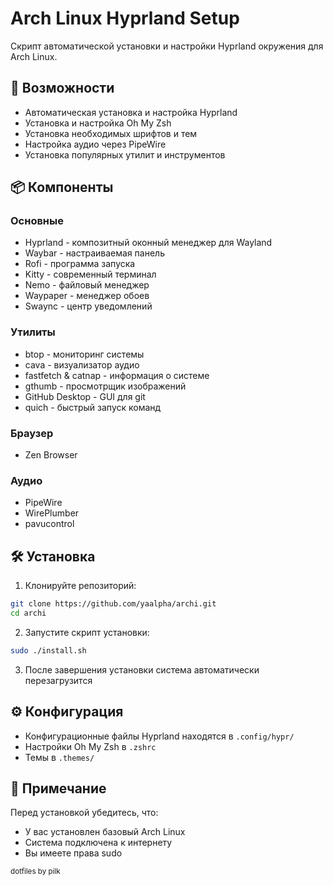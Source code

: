 # Arch Linux Hyprland Setup

Скрипт автоматической установки и настройки Hyprland окружения для Arch Linux.

## 🚀 Возможности

- Автоматическая установка и настройка Hyprland
- Установка и настройка Oh My Zsh
- Установка необходимых шрифтов и тем
- Настройка аудио через PipeWire
- Установка популярных утилит и инструментов

## 📦 Компоненты

### Основные
- Hyprland - композитный оконный менеджер для Wayland
- Waybar - настраиваемая панель
- Rofi - программа запуска
- Kitty - современный терминал
- Nemo - файловый менеджер
- Waypaper - менеджер обоев
- Swaync - центр уведомлений

### Утилиты
- btop - мониторинг системы
- cava - визуализатор аудио
- fastfetch & catnap - информация о системе
- gthumb - просмотрщик изображений
- GitHub Desktop - GUI для git
- quich - быстрый запуск команд

### Браузер
- Zen Browser

### Аудио
- PipeWire
- WirePlumber
- pavucontrol

## 🛠 Установка

1. Клонируйте репозиторий:
```bash
git clone https://github.com/yaalpha/archi.git
cd archi
```

2. Запустите скрипт установки:
```bash
sudo ./install.sh
```

3. После завершения установки система автоматически перезагрузится

## ⚙️ Конфигурация

- Конфигурационные файлы Hyprland находятся в `.config/hypr/`
- Настройки Oh My Zsh в `.zshrc`
- Темы в `.themes/`

## 📝 Примечание

Перед установкой убедитесь, что:
- У вас установлен базовый Arch Linux
- Система подключена к интернету
- Вы имеете права sudo

<sub>dotfiles by pilk</sub>